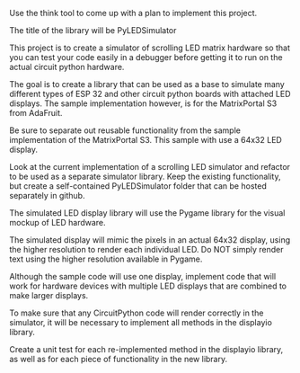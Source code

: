 Use the think tool to come up with a plan to implement this project.

The title of the library will be PyLEDSimulator

This project is to create a simulator of scrolling LED matrix hardware so that you can test your code easily in a debugger before getting it to run on the actual circuit python hardware.

The goal is to create a library that can be used as a base to simulate many different types of ESP 32 and other circuit python boards with attached LED displays. The sample implementation however, is for the MatrixPortal S3 from AdaFruit.

Be sure to separate out reusable functionality from the sample implementation of the MatrixPortal S3.  This sample with use a 64x32 LED display.

Look at the current implementation of a scrolling LED simulator and refactor to be used as a separate simulator library.  Keep the existing functionality, but create a self-contained PyLEDSimulator folder that can be hosted separately in github.

The simulated LED display library will use the Pygame library for the visual mockup of LED hardware.

The simulated display will mimic the pixels in an actual 64x32 display, using the higher resolution to render each individual LED. Do NOT simply render text using the higher resolution available in Pygame.

Although the sample code will use one display, implement code that will work for hardware devices with multiple LED displays that are combined to make larger displays.

To make sure that any CircuitPython code will render correctly in the simulator, it will be necessary to implement all methods in the displayio library.

Create a unit test for each re-implemented method in the displayio library, as well as for each piece of functionality in the new library.